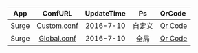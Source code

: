 App|ConfURL|UpdateTime|Ps|QrCode
---------|:---------:|:---------:|:---------:|:---------
Surge|[Custom.conf](https://raw.githubusercontent.com/Brywmzl/Conf/master/Custom.conf "Custom.conf") |2016-7-10|自定义|[Qr Code](http://qr.liantu.com/api.php?&w=600el=htext=123)
Surge|[Global.conf](https://raw.githubusercontent.com/Brywmzl/Conf/master/Global.conf "Global.conf") |2016-7-10|全局|[Qr Code](http://qr.liantu.com/api.php?&w=600el=htext=ssr://MTI0LjI0OC4yMjAuOTk6NDQzOm9yaWdpbjpjaGFjaGEyMDpwbGFpbjpkMlZ5Wm14NU1USXovP29iZnNwYXJhbT0mcmVtYXJrcz1TRVk9)
